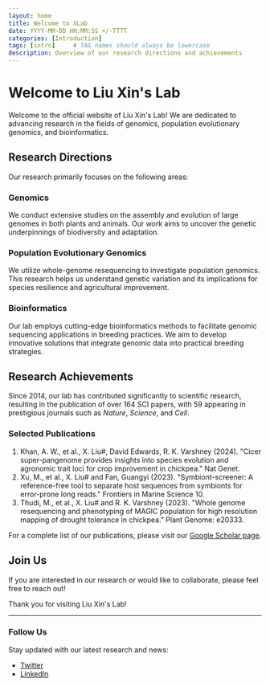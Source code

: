 ```yaml
---
layout: home
title: Welcome to XLab
date: YYYY-MM-DD HH:MM:SS +/-TTTT
categories: [Introduction]
tags: [intro]     # TAG names should always be lowercase
description: Overview of our research directions and achievements
---
```


# Welcome to Liu Xin's Lab

Welcome to the official website of Liu Xin's Lab! We are dedicated to advancing research in the fields of genomics, population evolutionary genomics, and bioinformatics.

## Research Directions

Our research primarily focuses on the following areas:

### Genomics

We conduct extensive studies on the assembly and evolution of large genomes in both plants and animals. Our work aims to uncover the genetic underpinnings of biodiversity and adaptation.

### Population Evolutionary Genomics

We utilize whole-genome resequencing to investigate population genomics. This research helps us understand genetic variation and its implications for species resilience and agricultural improvement.

### Bioinformatics

Our lab employs cutting-edge bioinformatics methods to facilitate genomic sequencing applications in breeding practices. We aim to develop innovative solutions that integrate genomic data into practical breeding strategies.

## Research Achievements

Since 2014, our lab has contributed significantly to scientific research, resulting in the publication of over 164 SCI papers, with 59 appearing in prestigious journals such as *Nature*, *Science*, and *Cell*.

### Selected Publications

1. Khan, A. W., et al., X. Liu#, David Edwards, R. K. Varshney (2024). "Cicer super-pangenome provides insights into species evolution and agronomic trait loci for crop improvement in chickpea." Nat Genet.
2. Xu, M., et al., X. Liu# and Fan, Guangyi (2023). "Symbiont-screener: A reference-free tool to separate host sequences from symbionts for error-prone long reads." Frontiers in Marine Science 10.
3. Thudi, M., et al., X. Liu# and R. K. Varshney (2023). "Whole genome resequencing and phenotyping of MAGIC population for high resolution mapping of drought tolerance in chickpea." Plant Genome: e20333.

For a complete list of our publications, please visit our [Google Scholar page](https://scholar.google.com/citations?user=UkTazWQAAAAJ&hl=en).

## Join Us

If you are interested in our research or would like to collaborate, please feel free to reach out!

Thank you for visiting Liu Xin's Lab!

---

### Follow Us

Stay updated with our latest research and news:

- [Twitter](https://twitter.com/yourprofile)
- [LinkedIn](https://linkedin.com/in/yourprofile)